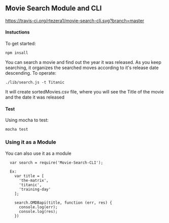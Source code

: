 ## Movie Search Module and CLI

https://travis-ci.org/rtezera1/movie-search-cli.svg?branch=master

#### Instuctions

To get started: 
 
    npm insall 

You can search a movie and find out the year it was released. As you keep searching, it organizes the searched moves
according to it's release date descending. 
To operate:

    ./lib/search.js -t Titanic 

It will create sortedMovies.csv file, where you will see the Title of the movie and the date it was released

#### Test

Using mocha to test:

    mocha test


### Using it as a Module

You can also use it as a module 

```
  var search = require('Movie-Search-CLI');

  Ex:
    var title = [
      'the-matrix',
      'titanic',
      'training-day'
    ];

    search.OMDBapi(title, function (err, res) {
      console.log(err);
      console.log(res);
    })
```




  

